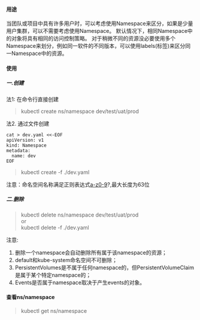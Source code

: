 #### 用途
当团队或项目中具有许多用户时，可以考虑使用Namespace来区分，如果是少量用户集群，可以不需要考虑使用Namespace。
默认情况下，相同Namespace中的对象将具有相同的访问控制策略。
对于稍微不同的资源没必要使用多个Namespace来划分，例如同一软件的不同版本，可以使用labels(标签)来区分同一Namespace中的资源。

#### 使用
##### 一.创建
法1: 在命令行直接创建
> kubectl create ns/namespace dev/test/uat/prod     

法2. 通过文件创建
```
cat > dev.yaml <<-EOF       
apiVersion: v1        
kind: Namespace       
metadata:     
  name: dev   
EOF     
```
> kubectl create -f ./dev.yaml      

注意：命名空间名称满足正则表达式[a-z0-9]([-a-z0-9]*[a-z0-9])?,最大长度为63位

##### 二.删除
> kubectl delete ns/namespace dev/test/uat/prod      
or            
> kubectl delete -f ./dev.yaml      

注意:
1. 删除一个namespace会自动删除所有属于该namespace的资源；
2. default和kube-system命名空间不可删除；
3. PersistentVolumes是不属于任何namespace的，但PersistentVolumeClaim是属于某个特定namespace的；
4. Events是否属于namespace取决于产生events的对象。

#### 查看ns/namespace
> kubectl get ns/namespace